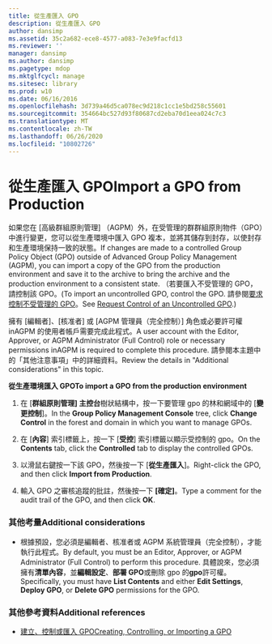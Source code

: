 ```yaml
---
title: 從生產匯入 GPO
description: 從生產匯入 GPO
author: dansimp
ms.assetid: 35c2a682-ece8-4577-a083-7e3e9facfd13
ms.reviewer: ''
manager: dansimp
ms.author: dansimp
ms.pagetype: mdop
ms.mktglfcycl: manage
ms.sitesec: library
ms.prod: w10
ms.date: 06/16/2016
ms.openlocfilehash: 3d739a46d5ca078ec9d218c1cc1e5bd258c55601
ms.sourcegitcommit: 354664bc527d93f80687cd2eba70d1eea024c7c3
ms.translationtype: MT
ms.contentlocale: zh-TW
ms.lasthandoff: 06/26/2020
ms.locfileid: "10802726"
---
```

# <span data-ttu-id="2c37e-103">從生產匯入 GPO</span><span class="sxs-lookup"><span data-stu-id="2c37e-103">Import a GPO from Production</span></span>


<span data-ttu-id="2c37e-104">如果您在 [高級群組原則管理] （AGPM）外，在受管理的群群組原則物件（GPO）中進行變更，您可以從生產環境中匯入 GPO 複本，並將其儲存到封存，以使封存和生產環境保持一致的狀態。</span><span class="sxs-lookup"><span data-stu-id="2c37e-104">If changes are made to a controlled Group Policy Object (GPO) outside of Advanced Group Policy Management (AGPM), you can import a copy of the GPO from the production environment and save it to the archive to bring the archive and the production environment to a consistent state.</span></span> <span data-ttu-id="2c37e-105">（若要匯入不受管理的 GPO，請控制該 GPO。</span><span class="sxs-lookup"><span data-stu-id="2c37e-105">(To import an uncontrolled GPO, control the GPO.</span></span> <span data-ttu-id="2c37e-106">請參閱[要求控制不受管理的 GPO](request-control-of-an-uncontrolled-gpo-agpm30ops.md)。</span><span class="sxs-lookup"><span data-stu-id="2c37e-106">See [Request Control of an Uncontrolled GPO](request-control-of-an-uncontrolled-gpo-agpm30ops.md).)</span></span>

<span data-ttu-id="2c37e-107">擁有 [編輯者]、[核准者] 或 [AGPM 管理員（完全控制）] 角色或必要許可權 inAGPM 的使用者帳戶需要完成此程式。</span><span class="sxs-lookup"><span data-stu-id="2c37e-107">A user account with the Editor, Approver, or AGPM Administrator (Full Control) role or necessary permissions inAGPM is required to complete this procedure.</span></span> <span data-ttu-id="2c37e-108">請參閱本主題中的「其他注意事項」中的詳細資料。</span><span class="sxs-lookup"><span data-stu-id="2c37e-108">Review the details in "Additional considerations" in this topic.</span></span>

**<span data-ttu-id="2c37e-109">從生產環境匯入 GPO</span><span class="sxs-lookup"><span data-stu-id="2c37e-109">To import a GPO from the production environment</span></span>**

1.  <span data-ttu-id="2c37e-110">在 [**群組原則管理] 主控台**樹狀結構中，按一下要管理 gpo 的林和網域中的 [**變更控制**]。</span><span class="sxs-lookup"><span data-stu-id="2c37e-110">In the **Group Policy Management Console** tree, click **Change Control** in the forest and domain in which you want to manage GPOs.</span></span>

2.  <span data-ttu-id="2c37e-111">在 [**內容**] 索引標籤上，按一下 [**受控**] 索引標籤以顯示受控制的 gpo。</span><span class="sxs-lookup"><span data-stu-id="2c37e-111">On the **Contents** tab, click the **Controlled** tab to display the controlled GPOs.</span></span>

3.  <span data-ttu-id="2c37e-112">以滑鼠右鍵按一下該 GPO，然後按一下 [**從生產匯入**]。</span><span class="sxs-lookup"><span data-stu-id="2c37e-112">Right-click the GPO, and then click **Import from Production**.</span></span>

4.  <span data-ttu-id="2c37e-113">輸入 GPO 之審核追蹤的批註，然後按一下 **[確定]**。</span><span class="sxs-lookup"><span data-stu-id="2c37e-113">Type a comment for the audit trail of the GPO, and then click **OK**.</span></span>

### <span data-ttu-id="2c37e-114">其他考量</span><span class="sxs-lookup"><span data-stu-id="2c37e-114">Additional considerations</span></span>

-   <span data-ttu-id="2c37e-115">根據預設，您必須是編輯者、核准者或 AGPM 系統管理員（完全控制），才能執行此程式。</span><span class="sxs-lookup"><span data-stu-id="2c37e-115">By default, you must be an Editor, Approver, or AGPM Administrator (Full Control) to perform this procedure.</span></span> <span data-ttu-id="2c37e-116">具體說來，您必須擁有**清單內容**，並**編輯設定**、**部署 GPO**或刪除 gpo 的**gpo**許可權。</span><span class="sxs-lookup"><span data-stu-id="2c37e-116">Specifically, you must have **List Contents** and either **Edit Settings**, **Deploy GPO**, or **Delete GPO** permissions for the GPO.</span></span>

### <span data-ttu-id="2c37e-117">其他參考資料</span><span class="sxs-lookup"><span data-stu-id="2c37e-117">Additional references</span></span>

-   [<span data-ttu-id="2c37e-118">建立、控制或匯入 GPO</span><span class="sxs-lookup"><span data-stu-id="2c37e-118">Creating, Controlling, or Importing a GPO</span></span>](creating-controlling-or-importing-a-gpo-agpm30ops.md)

 

 





